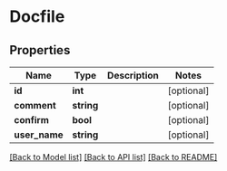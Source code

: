 # Docfile

## Properties
Name | Type | Description | Notes
------------ | ------------- | ------------- | -------------
**id** | **int** |  | [optional] 
**comment** | **string** |  | [optional] 
**confirm** | **bool** |  | [optional] 
**user_name** | **string** |  | [optional] 

[[Back to Model list]](../README.md#documentation-for-models) [[Back to API list]](../README.md#documentation-for-api-endpoints) [[Back to README]](../README.md)


